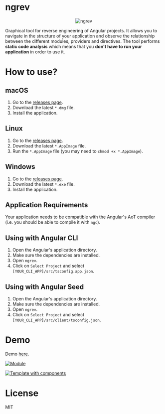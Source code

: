 # ngrev

<p align="center">
  <img src="https://raw.githubusercontent.com/mgechev/ngrev/master/build/ngrev-512.png" alt="ngrev">
</p>

Graphical tool for reverse engineering of Angular projects. It allows you to navigate in the structure of your application and observe the relationship between the different modules, providers and directives. The tool performs **static code analysis** which means that you **don't have to run your application** in order to use it.

# How to use?

## macOS

1. Go to the [releases page](https://github.com/mgechev/ngrev/releases).
2. Download the latest `*.dmg` file.
3. Install the application.

## Linux

1. Go to the [releases page](https://github.com/mgechev/ngrev/releases).
2. Download the latest `*.AppImage` file.
3. Run the `*.AppImage` file (you may need to `chmod +x *.AppImage`).

## Windows

1. Go to the [releases page](https://github.com/mgechev/ngrev/releases).
2. Download the latest `*.exe` file.
3. Install the application.

## Application Requirements

Your application needs to be compatible with the Angular's AoT compiler (i.e. you should be able to compile it with `ngc`).

## Using with Angular CLI

1. Open the Angular's application directory.
2. Make sure the dependencies are installed.
3. Open `ngrev`.
4. Click on `Select Project` and select `[YOUR_CLI_APP]/src/tsconfig.app.json`.

## Using with Angular Seed

1. Open the Angular's application directory.
2. Make sure the dependencies are installed.
3. Open `ngrev`.
4. Click on `Select Project` and select `[YOUR_CLI_APP]/src/client/tsconfig.json`.

# Demo

Demo [here](https://www.youtube.com/watch?v=sKdsxdeLWjM).

<a href="https://s18.postimg.org/rvcikmxwp/1.png" target="_blank"><img src="https://s18.postimg.org/rvcikmxwp/1.png" alt="Module"/></a>

<a href="https://s18.postimg.org/aw3k5dmp5/2.png" target="_blank"><img src="https://s18.postimg.org/aw3k5dmp5/2.png" alt="Template with components"></a>

# License

MIT

